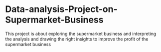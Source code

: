 # Data-analysis-Project-on-Supermarket-Business
This project is about exploring the supermarket business and interpreting the analysis and drawing the right insights to improve the profit of the supermarket business
